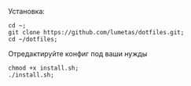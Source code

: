 Установка:
```
cd ~;
git clone https://github.com/lumetas/dotfiles.git;
cd ~/dotfiles;
```
Отредактируйте конфиг под ваши нужды

```
chmod +x install.sh;
./install.sh;
```

